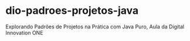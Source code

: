 # dio-padroes-projetos-java
 Explorando Padrões de Projetos na Prática com Java Puro,  Aula da Digital Innovation ONE
